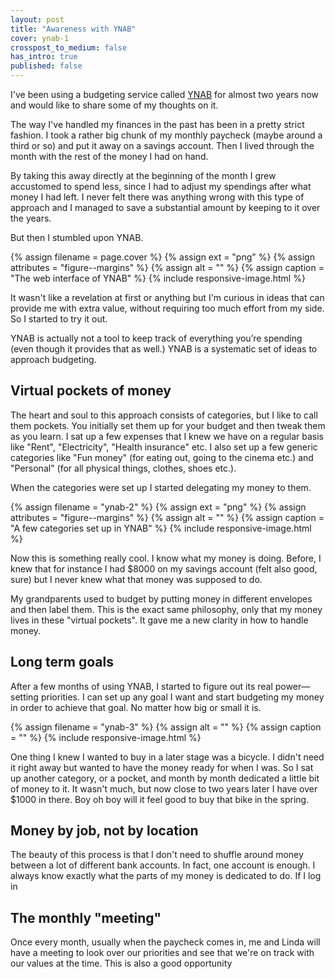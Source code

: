 ```yaml
---
layout: post
title: "Awareness with YNAB"
cover: ynab-1
crosspost_to_medium: false
has_intro: true
published: false
---
```


I've been using a budgeting service called [YNAB](https://www.youneedabudget.com/) for almost two years now and would like to share some of my thoughts on it.

The way I've handled my finances in the past has been in a pretty strict fashion. I took a rather big chunk of my monthly paycheck (maybe around a third or so) and put it away on a savings account. Then I lived through the month with the rest of the money I had on hand.

By taking this away directly at the beginning of the month I grew accustomed to spend less, since I had to adjust my spendings after what money I had left. I never felt there was anything wrong with this type of approach and I managed to save a substantial amount by keeping to it over the years.

But then I stumbled upon YNAB.

{% assign filename = page.cover %}
{% assign ext = "png" %}
{% assign attributes = "figure--margins" %}
{% assign alt = "" %}
{% assign caption = "The web interface of YNAB" %}
{% include responsive-image.html %}

It wasn't like a revelation at first or anything but I'm curious in ideas that can provide me with extra value, without requiring too much effort from my side. So I started to try it out.

YNAB is actually not a tool to keep track of everything you’re spending (even though it provides that as well.) YNAB is a systematic set of ideas to approach budgeting.

## Virtual pockets of money
The heart and soul to this approach consists of categories, but I like to call them pockets. You initially set them up for your budget and then tweak them as you learn. I sat up a few expenses that I knew we have on a regular basis like "Rent", "Electricity", "Health insurance" etc. I also set up a few generic categories like "Fun money" (for eating out, going to the cinema etc.) and "Personal" (for all physical things, clothes, shoes etc.).

When the categories were set up I started delegating my money to them.

{% assign filename = "ynab-2" %}
{% assign ext = "png" %}
{% assign attributes = "figure--margins" %}
{% assign alt = "" %}
{% assign caption = "A few categories set up in YNAB" %}
{% include responsive-image.html %}

Now this is something really cool. I know what my money is doing. Before, I knew that for instance I had $8000 on my savings account (felt also good, sure) but I never knew what that money was supposed to do.

My grandparents used to budget by putting money in different envelopes and then label them. This is the exact same philosophy, only that my money lives in these "virtual pockets". It gave me a new clarity in how to handle money.

## Long term goals
After a few months of using YNAB, I started to figure out its real power—setting priorities. I can set up any goal I want and start budgeting my money in order to achieve that goal. No matter how big or small it is.

{% assign filename = "ynab-3" %}
{% assign alt = "" %}
{% assign caption = "" %}
{% include responsive-image.html %}

One thing I knew I wanted to buy in a later stage was a bicycle. I didn't need it right away but wanted to have the money ready for when I was. So I sat up another category, or a pocket, and month by month dedicated a little bit of money to it. It wasn't much, but now close to two years later I have over $1000 in there. Boy oh boy will it feel good to buy that bike in the spring.

## Money by job, not by location
The beauty of this process is that I don't need to shuffle around money between a lot of different bank accounts. In fact, one account is enough. I always know exactly what the parts of my money is dedicated to do. If I log in

## The monthly "meeting"
Once every month, usually when the paycheck comes in, me and Linda will have a meeting to look over our priorities and see that we're on track with our values at the time. This is also a good opportunity
